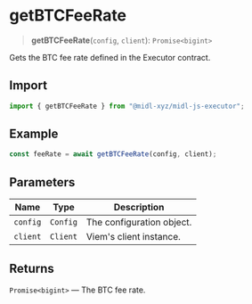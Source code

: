 # getBTCFeeRate

> **getBTCFeeRate**(`config`, `client`): `Promise<bigint>`

Gets the BTC fee rate defined in the Executor contract.

## Import

```ts
import { getBTCFeeRate } from "@midl-xyz/midl-js-executor";
```

## Example

```ts
const feeRate = await getBTCFeeRate(config, client);
```

## Parameters

| Name     | Type     | Description               |
| -------- | -------- | ------------------------- |
| `config` | `Config` | The configuration object. |
| `client` | `Client` | Viem's client instance.   |

## Returns

`Promise<bigint>` — The BTC fee rate.


